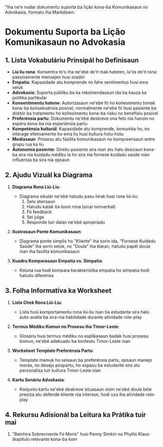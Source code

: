 "Iha ne'e nudar dokumentu suporta ba lição kona-ba Komunikasaun no Advokasia, formatu iha Markdown:

# Dokumentu Suporta ba Lição Komunikasaun no Advokasia

## 1. Lista Vokabuláriu Prinsipál ho Definisaun

- **Liú liu rona**: Konsentra to'o iha ne'ebé de'it mak hateten, la'ós de'it rona passivamente mensajen husi oradór
- **Empatia**: Kapasidade atu komprende no fahe sentimentus husi ema seluk
- **Advokasia**: Suporta públiku ba ka rekomendasaun ida ba kauza ka polítika partikulár
- **Konsentimentu hatene**: Autorizasaun ne'ebé fó ho koñesimentu tomak kona-ba konsekuénsia posível, normalmente ne'ebé fó husi pasiente ba doktór ba tratamentu ho koñesimentu kona-ba risku no benefísiu posível
- **Preferénsia partu**: Dokumentu ne'ebé deskreve ona feto nia hanoin no espéra kona-ba nia esperiénsia partu 
- **Kompeténsia kulturál**: Kapasidade atu komprende, komunika ho, no interage efetivamente ho ema liu husi kultura hotu-hotu
- **Mediasaun**: Prosesu atu fasilita komunikasaun no kompreensaun entre grupu rua ka liu
- **Autonomia pasiente**: Direitu pasiente sira nian atu halo desizaun kona-ba sira nia kuidadu médiku la ho sira nia fornese kuidadu saúde nian influénsia ba sira nia opsaun

## 2. Ajudu Vizuál ka Diagrama

1. **Diagrama Rona Liú-Liu**:
   - Diagrama sikulár ne'ebé hatudu pasu hirak husi rona liú-liu:
     1. Selu atensaun
     2. Hatudu katak ita-boot rona (sinal nonverbal)
     3. Fó feedback
     4. Sei julga
     5. Responde tuir dalan ne'ebé apropriadu

2. **Ilustrasaun Ponte Komunikasaun**:
   - Diagrama ponte simplis ho "Kliente" iha sorin ida, "Fornese Kuidadu Saúde" iha sorin seluk, no "Doula" iha klaran, hatudu papél doula nian iha fasilita komunikasaun

3. **Kuadru Komparasaun Empatia vs. Simpatia**:
   - Koluna rua hodi kompara karakterístika empatia ho simpatia hodi hatudu diferensa

## 3. Folha Informativa ka Worksheet

1. **Lista Chek Rona Liú-Liu**:
   - Lista husi komportamentu rona liú-liu nian ba estudante sira halo auto-avalia ba sira-nia habilidade durante atividade role-play

2. **Termus Médiku Komun no Prosesu iha Timor-Leste**:
   - Glosáriu husi termus médiku no esplikasaun badak husi prosesu komun, ne'ebé adekuadu ba kontestu Timor-Leste nian

3. **Worksheet Template Preferénsia Partu**:
   - Template mamuk ho seisaun ba preferénsia partu, opsaun manejo moras, no deseju pospartu, ho espasu ba estudante sira atu personaliza tuir kultura Timor-Leste nian

4. **Kartu Senáriu Advokasia**:
   - Konjuntu kartu ne'ebé deskreve situasaun oioin ne'ebé doula bele presiza atu defende kliente nia interese, hodi uza iha atividade role-play

## 4. Rekursu Adisionál ba Leitura ka Prátika tuir mai

1. "Bainhira Sobrevivente Fó Moris" husi Penny Simkin no Phyllis Klaus (kapítulu relevante kona-ba kom